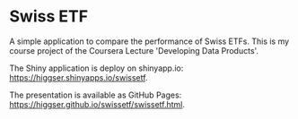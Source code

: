 # Swiss ETF

A simple application to compare the performance of Swiss ETFs.
This is my course project of the Coursera Lecture 'Developing Data Products'.

The Shiny application is deploy on shinyapp.io: https://higgser.shinyapps.io/swissetf.

The presentation is available as GitHub Pages: https://higgser.github.io/swissetf/swissetf.html.

